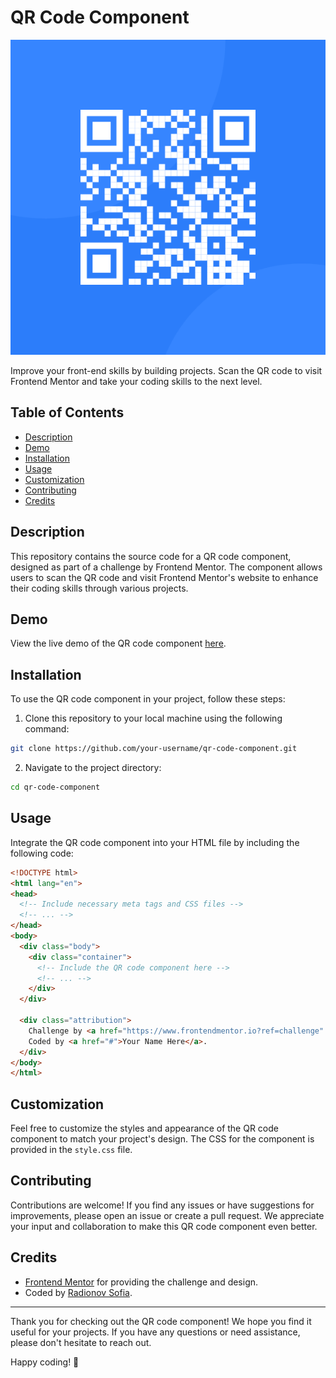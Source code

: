 # QR Code Component

![QR Code Component](./images/image-qr-code.png)

Improve your front-end skills by building projects. Scan the QR code to visit Frontend Mentor and take your coding skills to the next level.

## Table of Contents
- [Description](#description)
- [Demo](#demo)
- [Installation](#installation)
- [Usage](#usage)
- [Customization](#customization)
- [Contributing](#contributing)
- [Credits](#credits)

## Description
This repository contains the source code for a QR code component, designed as part of a challenge by Frontend Mentor. The component allows users to scan the QR code and visit Frontend Mentor's website to enhance their coding skills through various projects.

## Demo
View the live demo of the QR code component [here](https://sofiaradionov.github.io/frontend-html-css-js/).

## Installation
To use the QR code component in your project, follow these steps:

1. Clone this repository to your local machine using the following command:

```bash
git clone https://github.com/your-username/qr-code-component.git
```

2. Navigate to the project directory:

```bash
cd qr-code-component
```

## Usage
Integrate the QR code component into your HTML file by including the following code:

```html
<!DOCTYPE html>
<html lang="en">
<head>
  <!-- Include necessary meta tags and CSS files -->
  <!-- ... -->
</head>
<body>
  <div class="body">
    <div class="container">
      <!-- Include the QR code component here -->
      <!-- ... -->
    </div>
  </div>
  
  <div class="attribution">
    Challenge by <a href="https://www.frontendmentor.io?ref=challenge" target="_blank">Frontend Mentor</a>. 
    Coded by <a href="#">Your Name Here</a>.
  </div>
</body>
</html>
```

## Customization
Feel free to customize the styles and appearance of the QR code component to match your project's design. The CSS for the component is provided in the `style.css` file.

## Contributing
Contributions are welcome! If you find any issues or have suggestions for improvements, please open an issue or create a pull request. We appreciate your input and collaboration to make this QR code component even better.

## Credits
- [Frontend Mentor](https://www.frontendmentor.io?ref=challenge) for providing the challenge and design.
- Coded by [Radionov Sofia](https://github.com/Sofiaradionov).

---

Thank you for checking out the QR code component! We hope you find it useful for your projects. If you have any questions or need assistance, please don't hesitate to reach out.

Happy coding! 🚀
